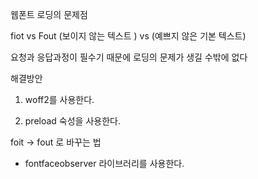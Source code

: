 웹폰트 로딩의 문제점

fiot vs Fout 
(보이지 않는 텍스트 )   vs    (예쁘지 않은 기본 텍스트)

요청과 응답과정이 필수기 때문에 로딩의 문제가 생길 수밖에 없다 


해결방안

1. woff2를 사용한다. 

2. preload 숙성을 사용한다. 

<link rel="preload" href="../NanumSquareR.woff2" as="font" type="font/woff2" crossorigin>



foit -> fout 로 바꾸는 법

- fontfaceobserver 라이브러리를 사용한다. 

